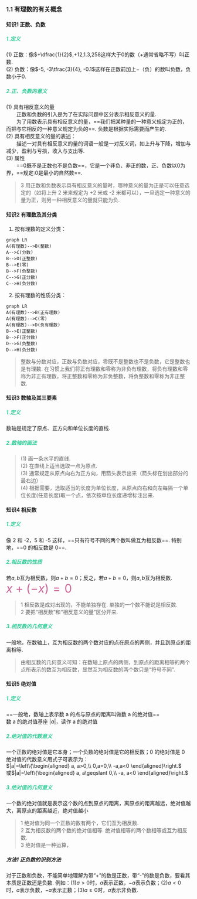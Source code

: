 ### 1.1 有理数的有关概念
#### 知识1 正数、负数
##### <font color=#33cc99>1.定义</font>
(1) 正数：像$+\dfrac{1}{2}$,$+12$,$1.3$,$258$这样大于$0$的数（$+$通常省略不写）叫正数.  
(2) 负数：像$-5, -3\tfrac{3}{4}, -0.1$这样在正数前加上$-$（负）的数叫负数，负数小于$0$.

##### <font color=#33cc99>2.正、负数的意义</font>
(1) 具有相反意义的量  
　　正数和负数的引入是为了在实际问题中区分表示相反意义的量.  
　　为了用数表示具有相反意义的量，==我们把某种量的一种意义规定为正的，而把与它相反的一种意义规定为负的==. 负数是根据实际需要而产生的.  
(2) 具有相反意义的量的表述：  
　　描述一对具有相反意义的量的词语一般是一对反义词，如上升与下降，增加与减少，盈利与亏损，收入与支出等.  
(3) 属性  
　　==$0$既不是正数也不是负数==，它是一个非负、非正的数，正、负数以$0$为界，==规定:$0$是最小的自然数==. 

> 3 用正数和负数表示具有相反意义的量时，哪种意义的量为正是可以任意选定的（如将上升 2 米来规定为 +2 米或 -2 米都可以），一旦选定一种意义的量为正，则另一种相反意义的量就只能为负.
#### 知识2 有理数及其分类
1. 按有理数的定义分类：  

``` mermaid
graph LR
A(有理数)-->B(整数)
A-->C(分数)
B-->D(正整数)
B-->E(零)
B-->F(负整数)
C-->G(正分数)
C-->H(负分数)
```
2. 按有理数的性质分类：


```mermaid
graph LR
A(有理数)-->B(正有理数)
A(有理数)-->C(零)
A(有理数)-->D(负有理数)
B-->E(正整数)
B-->F(正分数)
D-->G(负整数)
D-->H(负分数)
```
> 整数与分数对应，正数与负数对应，零既不是整数也不是负数，它是整数也是有理数. 在习惯上我们将正有理数和零称为非负有理数，将负有理数和零称为非正有理数，将正整数和零称为非负整数，将负整数和零称为非正整数.
#### 知识3 数轴及其三要素
##### <font color=#33cc99>1.定义</font>
数轴是规定了原点、正方向和单位长度的直线.
##### <font color=#33cc99>2.数轴的画法</font>
> (1) 画一条水平的直线.  
> (2) 在直线上适当选取一点为原点.  
> (3) 通常规定从原点向右为正方向，用箭头表示出来（箭头标在划出部分的最右边）.  
> (4) 根据需要，选取适当的长度为单位长度，从原点向右和向左每隔一个单位长度(任意长度)取一个点，依次按单位长度递增标注出来.
#### 知识4 相反数
##### <font color=#33cc99>1.定义</font>
像 2 和 -2，5 和 -5 这样，==只有符号不同的两个数叫做互为相反数==. 特别地，==0 的相反数是 0==.
##### <font color=#33cc99>2.相反数的性质</font>
若$a,b$互为相反数，则$a+b=0$；反之，若$a+b=0$，则$a,b$互为相反数.  
<font color=#cc6699 size=6>$x+(-x)=0$</font>  
> 1 相反数是成对出现的，不能单独存在. 单独的一个数不能说是相反数.  
> 2 要把“相反数”和“相反意义的量”区分开来. 
##### <font color=#33cc99>3.相反数的几何意义</font>
一般地，在数轴上，互为相反数的两个数对应的点在原点的两侧，并且到原点的距离相等.  
> 由相反数的几何意义可知：在数轴上原点的两侧，到原点的距离相等的两个点所表示的数互为相反数，显然互为相反数的两个数只是“符号不同”.
#### 知识5 绝对值
##### <font color=#33cc99>1.定义</font>
==一般地，数轴上表示数 a 的点与原点的距离叫做数 a 的绝对值==  
数 a 的绝对值基座 $|a|$，读作 a 的绝对值  
##### <font color=#33cc99>2.绝对值的代数意义</font>
一个正数的绝对值是它本身；一个负数的绝对值是它的相反数；0 的绝对值是 0  
绝对值的代数意义用式子可表示为：  
$|a|=\left\{\begin{aligned}
a, a>0,\\ 
0,a=0,\\ 
-a,a<0
\end{aligned}\right.$  
或$|a|=\left\{\begin{aligned}
a, a\geqslant 0,\\ 
-a, a<0
\end{aligned}\right.$

##### <font color=#33cc99>3.绝对值的几何意义</font>
一个数的绝对值就是表示这个数的点到原点的距离，离原点的距离越远，绝对值越大，离原点的距离越近，绝对值越小
> 1 绝对值为同一个正数的数有两个，它们互为相反数.  
> 2 互为相反数的两个数的绝对值相等. 绝对值相等的两个数相等或互为相反数.  
> 3 绝对值是一种运算，
##### 方法1 正负数的识别方法
对于正数和负数，不能简单地理解为带“+”的数是正数，带“-”的数是负数，要看其本质是正数还是负数. 例如：(1)$a>0$时，$a$表示正数，$-a$表示负数；(2)$a<0$时，$a$表示负数，$-a$表示正数；(3)$a\geqslant 0$时，$a$表示非负数.
